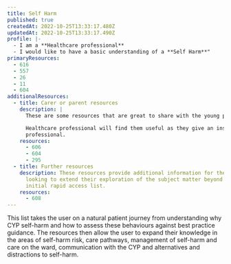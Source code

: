 ```yaml
---
title: Self Harm
published: true
createdAt: 2022-10-25T13:33:17.480Z
updatedAt: 2022-10-25T13:33:17.490Z
profile: |-
  - I am a **Healthcare professional**
  - I would like to have a basic understanding of a **Self Harm**"
primaryResources:
  - 616
  - 557
  - 26
  - 11
  - 604
additionalResources:
  - title: Carer or parent resources
    description: |
      These are some resources that are great to share with the young person and / or their family.

      Healthcare professional will find them useful as they give an insight into the understanding required by the CYP and family and they may also help address questions that might be posed to the healthcare
      professional.
    resources:
      - 606
      - 604
      - 295
  - title: Further resources
    description: These resources provide additional information for the learner
      looking to extend their exploration of the subject matter beyond the
      initial rapid access list.
    resources:
      - 608
---
```

This list takes the user on a natural patient journey from understanding why CYP self-harm and how to assess these behaviours against best practice guidance. The resources then allow the user to expand their knowledge in the areas of self-harm risk, care pathways, management of self-harm and care on the ward, communication with the CYP and alternatives and distractions to self-harm.